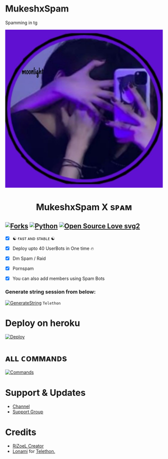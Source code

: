 # MukeshxSpam
Spamming in tg
<p align="center">
  <img src="./resources/logo.jpg" alt="MukeshxSpam Logo">
</p>
<h1 align="center">
  <b>MukeshxSpam   X sᴘᴀᴍ</b>
</h1>

[![Forks](https://img.shields.io/github/forks/itz-mst-boy/RiZoeLXSpam?style=flat-square&color=orange)](https://github.com/itz-mst-boy/MukeshxSpam/fork)
[![Python](https://img.shields.io/badge/Python-v3.9.7-blue)](https://www.python.org/)
[![Open Source Love svg2](https://badges.frapsoft.com/os/v2/open-source.svg?v=103)](https://github.com/itz-mst-boy/MukeshxSpam)   
----
 
- [x] ☯︎ ғᴀsᴛ ᴀɴᴅ sᴛᴀʙʟᴇ ☯︎
- [x] Deploy upto 40 UserBots in One time 🔥
- [x] Dm Spam / Raid
- [x] Pornspam
- [x] You can also add members using Spam Bots


### Generate string session from below:

[![GenerateString](https://img.shields.io/badge/MukeshxSpam-String-yellowgreen)](https://replit.com/@RiZoeL/MukeshxSpam#main.py) ``Telethon``

# Deploy on heroku

[![Deploy](https://www.herokucdn.com/deploy/button.svg)](https://heroku.com/deploy?template=https://github.com/itz-mst-boy/MukeshxSpam)


# ᴀʟʟ ᴄᴏᴍᴍᴀɴᴅs
[![Commands](https://img.shields.io/badge/RiZoeLXSpam-CMDS-blue)](https://t.me/Resourcez/4)

# Support & Updates
* [Channel](https://t.me/RiZoeLX)
* [Support Group](https://t.me/DNHxHELL)

# Credits
* [RiZoeL Creator](https://github.com/MrRizoel)
* [Lonami](https://github.com/LonamiWebs/) for [Telethon.](https://github.com/LonamiWebs/Telethon)
